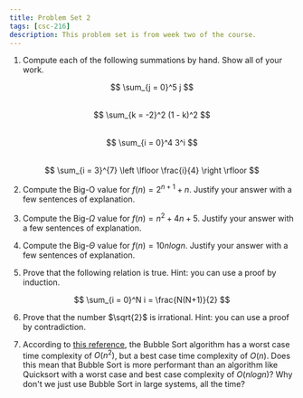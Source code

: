 ```yaml
---
title: Problem Set 2
tags: [csc-216]
description: This problem set is from week two of the course.
---
```


1. Compute each of the following summations by hand. Show all of your work.

$$
\sum_{j = 0}^5 j
$$

<div style="margin-bottom:2rem;"></div>

$$
\sum_{k = -2}^2 (1 - k)^2
$$

<div style="margin-bottom:2rem;"></div>

$$
\sum_{i = 0}^4 3^i
$$

<div style="margin-bottom:2rem;"></div>

$$
\sum_{i = 3}^{7} \left \lfloor \frac{i}{4} \right \rfloor
$$

2. Compute the Big-O value for $f(n) = 2^{n + 1} + n$. Justify your answer with a few sentences of explanation.

3. Compute the Big-$\Omega$ value for $f(n) = n^2 + 4n + 5$. Justify your answer with a few sentences of explanation.

4. Compute the Big-$\Theta$ value for $f(n) = 10 n log n$. Justify your answer with a few sentences of explanation.

5. Prove that the following relation is true. Hint: you can use a proof by induction.

$$
\sum_{i = 0}^N i = \frac{N(N+1)}{2}
$$

6. Prove that the number $\sqrt{2}$ is irrational. Hint: you can use a proof by contradiction.

7. According to [this reference](https://www.geeksforgeeks.org/time-complexities-of-all-sorting-algorithms/), the Bubble Sort algorithm has a worst case time complexity of $O(n^2)$, but a best case time complexity of $O(n)$. Does this mean that Bubble Sort is more performant than an algorithm like Quicksort with a worst case and best case complexity of $O(n log n)$? Why don't we just use Bubble Sort in large systems, all the time?
